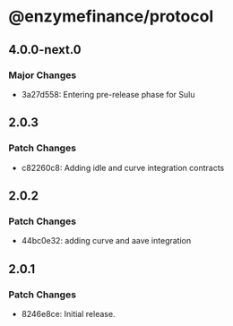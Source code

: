 # @enzymefinance/protocol

## 4.0.0-next.0

### Major Changes

- 3a27d558: Entering pre-release phase for Sulu

## 2.0.3

### Patch Changes

- c82260c8: Adding idle and curve integration contracts

## 2.0.2

### Patch Changes

- 44bc0e32: adding curve and aave integration

## 2.0.1

### Patch Changes

- 8246e8ce: Initial release.
